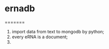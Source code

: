# ernadb

=======

1. import data from text to mongodb by python;
2. every eRNA is a document;
3. 

